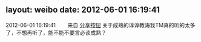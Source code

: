 layout: weibo
date: 2012-06-01 16:19:41
---
2012-06-01 16:19:41  &nbsp;&nbsp;&nbsp;&nbsp;&nbsp;&nbsp; 来自 <a href="http://app.weibo.com/t/feed/cUcI1A" rel="nofollow">分享按钮</a>
关于成熟的谆谆教诲我TM真的听的太多了，不想再听了，能不能不要言必谈成熟？ ​​​
